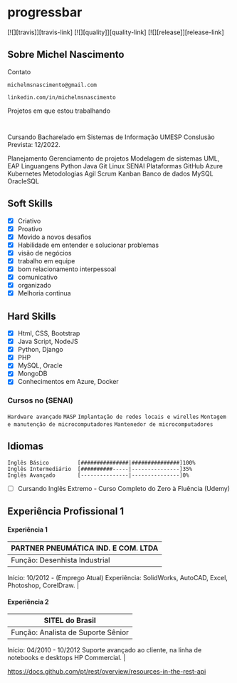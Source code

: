 # progressbar

[![][travis]][travis-link] [![][quality]][quality-link] [![][release]][release-link]

## Sobre Michel Nascimento

Contato

```
michelmsnascimento@gmail.com
```
```
linkedin.com/in/michelmsnascimento
```

Projetos em que estou trabalhando
```


```

Cursando Bacharelado em Sistemas de Informação UMESP
Conslusão Prevista: 12/2022.

Planejamento
Gerenciamento de projetos
Modelagem de sistemas
UML, EAP
Linguangens
Python
Java
Git
Linux
SENAI
Plataformas
GitHub
Azure Kubernetes
Metodologias
Agil
Scrum
Kanban
Banco de dados
MySQL
OracleSQL

## Soft Skills 
- [x] Criativo
- [x] Proativo
- [x] Movido a novos desafios
- [x] Habilidade em entender e solucionar problemas
- [x] visão de negócios
- [x] trabalho em equipe
- [x] bom relacionamento interpessoal
- [x] comunicativo
- [x] organizado 
- [x] Melhoria continua

## Hard Skills
- [x] Html, CSS, Bootstrap
- [x] Java Script, NodeJS
- [x] Python, Django
- [X] PHP
- [x] MySQL, Oracle
- [x] MongoDB
- [x] Conhecimentos em Azure, Docker

### Cursos no (SENAI)
```Hardware avançado```
```MASP```
```Implantação de redes locais e wirelles```
```Montagem e manutenção de microcomputadores```
```Mantenedor de microcomputadores```

## Idiomas 
```Inglês Básico         [###############|###############]100%  ```<br>
```Inglês Intermediário  [##########-----|---------------]35%   ```<br>
```Inglês Avançado       [---------------|---------------]0%    ```<br>

- [ ] Cursando Inglês Extremo - Curso Completo do Zero à Fluência (Udemy)

## Experiência Profissional 1
#### Experiência 1
| PARTNER PNEUMÁTICA IND. E COM. LTDA |
| --- |
| Função: Desenhista Industrial | 
Início: 10/2012 - (Emprego Atual)
Experiência: SolidWorks, AutoCAD, Excel,
Photoshop, CorelDraw. |
#### Experiência 2
| SITEL do Brasil | 
| --- |
| Função: Analista de Suporte Sênior |
Início: 04/2010 - 10/2012
Suporte avançado ao cliente, na linha de
notebooks e desktops HP Commercial. |


https://docs.github.com/pt/rest/overview/resources-in-the-rest-api
